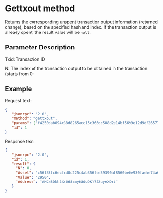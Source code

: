 # Gettxout method

Returns the corresponding unspent transaction output information (returned change), based on the specified hash and index. If the transaction output is already spent, the result value will be `null`.

## Parameter Description

Txid: Transaction ID

N: The index of the transaction output to be obtained in the transaction (starts from 0)

## Example

Request text:

```json
{
   "jsonrpc": "2.0",
   "method": "gettxout",
   "params": ["f4250dab094c38d8265acc15c366dc508d2e14bf5699e12d9df26577ed74d657", 0],
   "id": 1
}
```

Response text:

```json
{
   "jsonrpc": "2.0",
   "id": 1,
   "result": {
     "N": 0,
     "Asset": "c56f33fc6ecfcd0c225c4ab356fee59390af8560be0e930faebe74a6daff7c9b",
     "Value": "2950",
     "Address": "AHCNSDkh2Xs66SzmyKGdoDKY752uyeXDrt"
   }
}
```